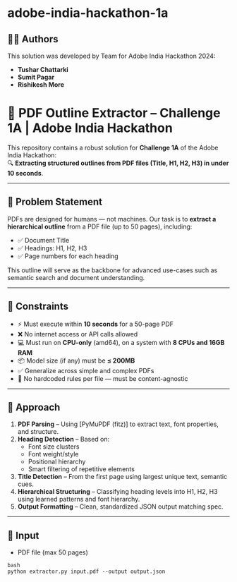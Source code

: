 # adobe-india-hackathon-1a

## 👨‍💻 Authors

This solution was developed by Team for Adobe India Hackathon 2024:

- **Tushar Chattarki**  
- **Sumit Pagar**  
- **Rishikesh More**

# 📄 PDF Outline Extractor – Challenge 1A | Adobe India Hackathon

This repository contains a robust solution for **Challenge 1A** of the Adobe India Hackathon:  
🔍 **Extracting structured outlines from PDF files (Title, H1, H2, H3) in under 10 seconds**.

---

## 🚀 Problem Statement

PDFs are designed for humans — not machines. Our task is to **extract a hierarchical outline** from a PDF file (up to 50 pages), including:

- ✅ Document Title  
- ✅ Headings: H1, H2, H3  
- ✅ Page numbers for each heading  

This outline will serve as the backbone for advanced use-cases such as semantic search and document understanding.

---

## 🎯 Constraints

- ⚡ Must execute within **10 seconds** for a 50-page PDF  
- ❌ No internet access or API calls allowed  
- 💻 Must run on **CPU-only** (amd64), on a system with **8 CPUs and 16GB RAM**  
- 📦 Model size (if any) must be **≤ 200MB**  
- ✅ Generalize across simple and complex PDFs  
- 🚫 No hardcoded rules per file — must be content-agnostic  

---

## 🧠 Approach

1. **PDF Parsing** – Using [PyMuPDF (fitz)] to extract text, font properties, and structure.
2. **Heading Detection** – Based on:
   - Font size clusters
   - Font weight/style
   - Positional hierarchy
   - Smart filtering of repetitive elements
3. **Title Detection** – From the first page using largest unique text, semantic cues.
4. **Hierarchical Structuring** – Classifying heading levels into H1, H2, H3 using learned patterns and font hierarchy.
5. **Output Formatting** – Clean, standardized JSON output matching spec.

---

## 📂 Input

- PDF file (max 50 pages)
  
```
bash
python extractor.py input.pdf --output output.json
